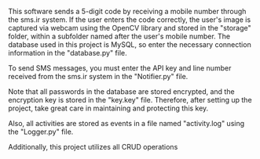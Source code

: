 This software sends a 5-digit code by receiving a mobile number through the sms.ir system. If the user enters the code correctly, the user's image is captured via webcam using the OpenCV library and stored in the "storage" folder, within a subfolder named after the user's mobile number. The database used in this project is MySQL, so enter the necessary connection information in the "database.py" file.
 
To send SMS messages, you must enter the API key and line number received from the sms.ir system in the "Notifier.py" file.

Note that all passwords in the database are stored encrypted, and the encryption key is stored in the "key.key" file. Therefore, after setting up the project, take great care in maintaining and protecting this key.

Also, all activities are stored as events in a file named "activity.log" using the "Logger.py" file.

Additionally, this project utilizes all CRUD operations

